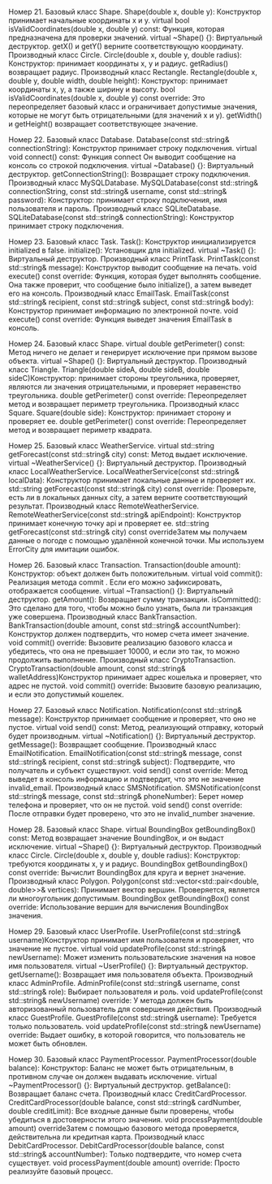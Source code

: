 Номер 21.
Базовый класс Shape. Shape(double x, double y): Конструктор принимает начальные координаты x и y. virtual bool isValidCoordinates(double x, double y) const: Функция, которая предназначена для проверки значений. virtual ~Shape() {}: Виртуальный деструктор. getX() и getY() верните соответствующую координату.
Производный класс Circle. Circle(double x, double y, double radius): Конструктор: принимает координаты x, y и радиус. getRadius() возвращает радиус.
Производный класс Rectangle. Rectangle(double x, double y, double width, double height): Конструктор: принимает координаты x, y, а также ширину и высоту. bool isValidCoordinates(double x, double y) const override: Это переопределяет базовый класс и ограничивает допустимые значения, которые не могут быть отрицательными (для значений x и y). getWidth() и getHeight() возвращает соответствующее значение.

Номер 22.
Базовый класс Database. Database(const std::string& connectionString): Конструктор принимает строку подключения. virtual void connect() const: Функция connect Он выводит сообщение на консоль со строкой подключения. virtual ~Database() {}: Виртуальный деструктор. getConnectionString(): Возвращает строку подключения. 
Производный класс MySQLDatabase. MySQLDatabase(const std::string& connectionString, const std::string& username, const std::string& password): Конструктор: принимает строку подключения, имя пользователя и пароль.
Производный класс SQLiteDatabase. SQLiteDatabase(const std::string& connectionString): Конструктор принимает строку подключения.

Номер 23.
Базовый класс Task. Task(): Конструктор инициализируется initialized в false. initialize(): Установщик для initialized. virtual ~Task() {}: Виртуальный деструктор.
Производный класс PrintTask. PrintTask(const std::string& message): Конструктор выводит сообщение на печать. void execute() const override: Функция, которая будет выполнять сообщение. Она также проверит, что сообщение было initialize(), а затем выведет его на консоль.
Производный класс EmailTask. EmailTask(const std::string& recipient, const std::string& subject, const std::string& body): Конструктор принимает информацию по электронной почте. void execute() const override: Функция выведет значения EmailTask в консоль.

Номер 24.
Базовый класс Shape. virtual double getPerimeter() const: Метод ничего не делает и генерирует исключение при прямом вызове объекта. virtual ~Shape() {}: Виртуальный деструктор.
Производный класс Triangle. Triangle(double sideA, double sideB, double sideC)Конструктор: принимает стороны треугольника, проверяет, являются ли значения отрицательными, и проверяет неравенство треугольника. double getPerimeter() const override: Переопределяет метод и возвращает периметр треугольника.
Производный класс Square. Square(double side): Конструктор: принимает сторону и проверяет ее. double getPerimeter() const override: Переопределяет метод и возвращает периметр квадрата.

Номер 25.
Базовый класс WeatherService. virtual std::string getForecast(const std::string& city) const: Метод выдает исключение. virtual ~WeatherService() {}: Виртуальный деструктор.
Производный класс LocalWeatherService. LocalWeatherService(const std::string& localData): Конструктор принимает локальные данные и проверяет их. std::string getForecast(const std::string& city) const override: Проверьте, есть ли в локальных данных city, а затем верните соответствующий результат.
Производный класс RemoteWeatherService. RemoteWeatherService(const std::string& apiEndpoint): Конструктор принимает конечную точку api и проверяет ее. std::string getForecast(const std::string& city) const overrideЗатем мы получаем данные о погоде с помощью удалённой конечной точки. Мы используем ErrorCity для имитации ошибок.

Номер 26.
Базовый класс Transaction. Transaction(double amount): Конструктор: объект должен быть положительным. virtual void commit(): Реализация метода commit . Если его можно зафиксировать, отображается сообщение. virtual ~Transaction() {}: Виртуальный деструктор. getAmount(): Возвращает сумму транзакции. isCommitted(): Это сделано для того, чтобы можно было узнать, была ли транзакция уже совершена.
Производный класс BankTransaction. BankTransaction(double amount, const std::string& accountNumber): Конструктор должен подтвердить, что номер счета имеет значение. void commit() override: Вызовите реализацию базового класса и убедитесь, что она не превышает 10000, и если это так, то можно продолжить выполнение.
Производный класс CryptoTransaction. CryptoTransaction(double amount, const std::string& walletAddress)Конструктор принимает адрес кошелька и проверяет, что адрес не пустой. void commit() override: Вызовите базовую реализацию, и если это допустимый кошелек.

Номер 27.
Базовый класс Notification. Notification(const std::string& message): Конструктор принимает сообщение и проверяет, что оно не пустое. virtual void send() const: Метод, реализующий отправку, который будет производным. virtual ~Notification() {}: Виртуальный деструктор. getMessage(): Возвращает сообщение.
Производный класс EmailNotification. EmailNotification(const std::string& message, const std::string& recipient, const std::string& subject): Подтвердите, что получатель и субъект существуют. void send() const override: Метод выведет в консоль информацию и подтвердит, что это не значение invalid_email.
Производный класс SMSNotification. SMSNotification(const std::string& message, const std::string& phoneNumber): Берет номер телефона и проверяет, что он не пустой. void send() const override: После отправки будет проверено, что это не invalid_number значение.

Номер 28.
Базовый класс Shape. virtual BoundingBox getBoundingBox() const: Метод возвращает значение BoundingBox, и он выдаст исключение. virtual ~Shape() {}: Виртуальный деструктор.
Производный класс Circle. Circle(double x, double y, double radius): Конструктор: требуются координаты x, y и радиус. BoundingBox getBoundingBox() const override: Вычислит BoundingBox для круга и вернет значение.
Производный класс Polygon. Polygon(const std::vector<std::pair<double, double>>& vertices): Принимает вектор вершин. Проверяется, является ли многоугольник допустимым. BoundingBox getBoundingBox() const override: Использование вершин для вычисления BoundingBox значения.

Номер 29.
Базовый класс UserProfile. UserProfile(const std::string& username)Конструктор принимает имя пользователя и проверяет, что значение не пустое. virtual void updateProfile(const std::string& newUsername): Может изменить пользовательские значения на новое имя пользователя. virtual ~UserProfile() {}: Виртуальный деструктор. getUsername(): Возвращает имя пользователя объекта.
Производный класс AdminProfile. AdminProfile(const std::string& username, const std::string& role): Выбирает пользователя и роль. void updateProfile(const std::string& newUsername) override: У метода должен быть авторизованный пользователь для совершения действия.
Производный класс GuestProfile. GuestProfile(const std::string& username): Требуется только пользователь. void updateProfile(const std::string& newUsername) override: Выдает ошибку, в которой говорится, что пользователь не может быть обновлен.

Номер 30.
Базовый класс PaymentProcessor. PaymentProcessor(double balance): Конструктор: Баланс не может быть отрицательным, в противном случае он должен выдавать исключение. virtual ~PaymentProcessor() {}: Виртуальный деструктор. getBalance(): Возвращает баланс счета.
Производный класс CreditCardProcessor. CreditCardProcessor(double balance, const std::string& cardNumber, double creditLimit): Все входные данные были проверены, чтобы убедиться в достоверности этого значения. void processPayment(double amount) overrideЗатем с помощью базового метода проверяется, действительна ли кредитная карта.
Производный класс DebitCardProcessor. DebitCardProcessor(double balance, const std::string& accountNumber): Только подтвердите, что номер счета существует. void processPayment(double amount) override: Просто реализуйте базовый процесс.